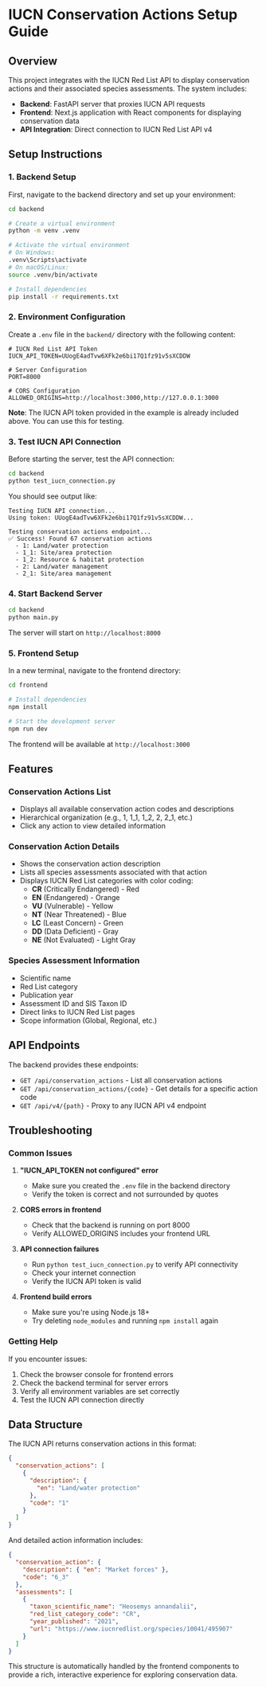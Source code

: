 # IUCN Conservation Actions Setup Guide

## Overview

This project integrates with the IUCN Red List API to display conservation actions and their associated species assessments. The system includes:

- **Backend**: FastAPI server that proxies IUCN API requests
- **Frontend**: Next.js application with React components for displaying conservation data
- **API Integration**: Direct connection to IUCN Red List API v4

## Setup Instructions

### 1. Backend Setup

First, navigate to the backend directory and set up your environment:

```bash
cd backend

# Create a virtual environment
python -m venv .venv

# Activate the virtual environment
# On Windows:
.venv\Scripts\activate
# On macOS/Linux:
source .venv/bin/activate

# Install dependencies
pip install -r requirements.txt
```

### 2. Environment Configuration

Create a `.env` file in the `backend/` directory with the following content:

```env
# IUCN Red List API Token
IUCN_API_TOKEN=UUogE4adTvw6XFk2e6bi17Q1fz91v5sXCDDW

# Server Configuration
PORT=8000

# CORS Configuration
ALLOWED_ORIGINS=http://localhost:3000,http://127.0.0.1:3000
```

**Note**: The IUCN API token provided in the example is already included above. You can use this for testing.

### 3. Test IUCN API Connection

Before starting the server, test the API connection:

```bash
cd backend
python test_iucn_connection.py
```

You should see output like:

```
Testing IUCN API connection...
Using token: UUogE4adTvw6XFk2e6bi17Q1fz91v5sXCDDW...

Testing conservation actions endpoint...
✅ Success! Found 67 conservation actions
  - 1: Land/water protection
  - 1_1: Site/area protection
  - 1_2: Resource & habitat protection
  - 2: Land/water management
  - 2_1: Site/area management
```

### 4. Start Backend Server

```bash
cd backend
python main.py
```

The server will start on `http://localhost:8000`

### 5. Frontend Setup

In a new terminal, navigate to the frontend directory:

```bash
cd frontend

# Install dependencies
npm install

# Start the development server
npm run dev
```

The frontend will be available at `http://localhost:3000`

## Features

### Conservation Actions List

- Displays all available conservation action codes and descriptions
- Hierarchical organization (e.g., 1, 1_1, 1_2, 2, 2_1, etc.)
- Click any action to view detailed information

### Conservation Action Details

- Shows the conservation action description
- Lists all species assessments associated with that action
- Displays IUCN Red List categories with color coding:
  - **CR** (Critically Endangered) - Red
  - **EN** (Endangered) - Orange
  - **VU** (Vulnerable) - Yellow
  - **NT** (Near Threatened) - Blue
  - **LC** (Least Concern) - Green
  - **DD** (Data Deficient) - Gray
  - **NE** (Not Evaluated) - Light Gray

### Species Assessment Information

- Scientific name
- Red List category
- Publication year
- Assessment ID and SIS Taxon ID
- Direct links to IUCN Red List pages
- Scope information (Global, Regional, etc.)

## API Endpoints

The backend provides these endpoints:

- `GET /api/conservation_actions` - List all conservation actions
- `GET /api/conservation_actions/{code}` - Get details for a specific action code
- `GET /api/v4/{path}` - Proxy to any IUCN API v4 endpoint

## Troubleshooting

### Common Issues

1. **"IUCN_API_TOKEN not configured" error**

   - Make sure you created the `.env` file in the backend directory
   - Verify the token is correct and not surrounded by quotes

2. **CORS errors in frontend**

   - Check that the backend is running on port 8000
   - Verify ALLOWED_ORIGINS includes your frontend URL

3. **API connection failures**

   - Run `python test_iucn_connection.py` to verify API connectivity
   - Check your internet connection
   - Verify the IUCN API token is valid

4. **Frontend build errors**
   - Make sure you're using Node.js 18+
   - Try deleting `node_modules` and running `npm install` again

### Getting Help

If you encounter issues:

1. Check the browser console for frontend errors
2. Check the backend terminal for server errors
3. Verify all environment variables are set correctly
4. Test the IUCN API connection directly

## Data Structure

The IUCN API returns conservation actions in this format:

```json
{
  "conservation_actions": [
    {
      "description": {
        "en": "Land/water protection"
      },
      "code": "1"
    }
  ]
}
```

And detailed action information includes:

```json
{
  "conservation_action": {
    "description": { "en": "Market forces" },
    "code": "6_3"
  },
  "assessments": [
    {
      "taxon_scientific_name": "Heosemys annandalii",
      "red_list_category_code": "CR",
      "year_published": "2021",
      "url": "https://www.iucnredlist.org/species/10041/495907"
    }
  ]
}
```

This structure is automatically handled by the frontend components to provide a rich, interactive experience for exploring conservation data.
